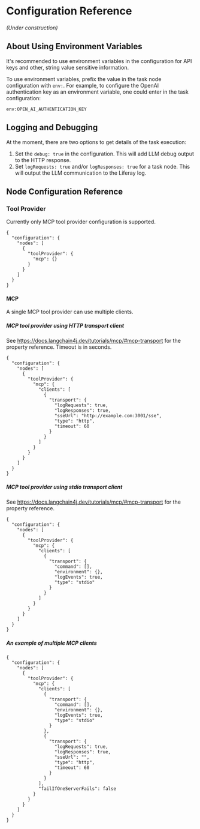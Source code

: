 
# Configuration Reference

_(Under construction)_

## About Using Environment Variables

It's recommended to use environment variables in the configuration for API keys and other, string value sensitive information. 

To use environment variables, prefix the value in the task node configuration with `env:`. For example, to configure the OpenAI authentication key as an environment variable, one could enter in the task configuration:
```
env:OPEN_AI_AUTHENTICATION_KEY
```

## Logging and Debugging

At the moment, there are two options to get details of the task execution:

1. Set the `debug: true` in the configuration. This will add LLM debug output to the HTTP response.
1. Set `logRequests: true` and/or `logResponses: true` for a task node. This will output the LLM communication to the Liferay log.

## Node Configuration Reference


### Tool Provider

Currently only MCP tool provider configuration is supported.

```
{
  "configuration": {
    "nodes": [
      {
        "toolProvider": {
          "mcp": {}
        }
      }
    ]
  }
}

```

#### MCP

A single MCP tool provider can use multiple clients.

##### MCP tool provider using HTTP transport client

See https://docs.langchain4j.dev/tutorials/mcp/#mcp-transport for the property reference. Timeout is in seconds.

```
{
  "configuration": {
    "nodes": [
      {
        "toolProvider": {
          "mcp": {
            "clients": [
              {
                "transport": {
                  "logRequests": true,
                  "logResponses": true,
                  "sseUrl": "http://example.com:3001/sse",
                  "type": "http",
                  "timeout": 60
                }
              }
            ]
          }
        }
      }
    ]
  }
}

```

##### MCP tool provider using stdio transport client

See https://docs.langchain4j.dev/tutorials/mcp/#mcp-transport for the property reference.


```
{
  "configuration": {
    "nodes": [
      {
        "toolProvider": {
          "mcp": {
            "clients": [
              {
                "transport": {
                  "command": [],
                  "environment": {},
                  "logEvents": true,
                  "type": "stdio"
                }
              }
            ]
          }
        }
      }
    ]
  }
}

```

##### An example of multiple MCP clients

```
{
  "configuration": {
    "nodes": [
      {
        "toolProvider": {
          "mcp": {
            "clients": [
              {
                "transport": {
                  "command": [],
                  "environment": {},
                  "logEvents": true,
                  "type": "stdio"
                }
              },
              {
                "transport": {
                  "logRequests": true,
                  "logResponses": true,
                  "sseUrl": "",
                  "type": "http",
                  "timeout": 60
                }
              }
            ],
            "failIfOneServerFails": false
          }
        }
      }
    ]
  }
}

```
